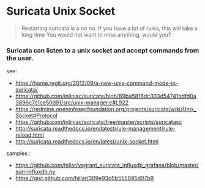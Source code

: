 # Suricata Unix Socket

> Restarting suricata is a no no. If you have a lot of rules, this will take a long time
> You would not want to miss anything, would you?

### Suricata can listen to a unix socket and accept commands from the user. 

see:
* https://home.regit.org/2012/09/a-new-unix-command-mode-in-suricata/
* https://github.com/inliniac/suricata/blob/89ba5816dc303d54741bdfd0a3896c7c1ce50d91/src/unix-manager.c#L922
* https://redmine.openinfosecfoundation.org/projects/suricata/wiki/Unix_Socket#Protocol
* https://github.com/inliniac/suricata/tree/master/scripts/suricatasc
* http://suricata.readthedocs.io/en/latest/rule-management/rule-reload.html
* http://suricata.readthedocs.io/en/latest/unix-socket.html

samples : 
* https://github.com/hillar/vagrant_suricata_influxdb_grafana/blob/master/suri-influxdb.py
* https://gist.github.com/hillar/309e93d5b555095d07b9
